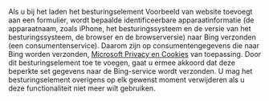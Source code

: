 Als u bij het laden het besturingselement Voorbeeld van website toevoegt aan een formulier, wordt bepaalde identificeerbare apparaatinformatie (de apparaatnaam, zoals iPhone, het besturingssysteem en de versie van het besturingssysteem, de browser en de browserversie) naar Bing verzonden (een consumentenservice). Daarom zijn op consumentengegevens die naar Bing worden verzonden, [Microsoft Privacy en Cookies](http://go.microsoft.com/fwlink/p/?LinkID=521839) van toepassing. Door dit besturingselement toe te voegen, gaat u ermee akkoord dat deze beperkte set gegevens naar de Bing-service wordt verzonden. U mag het besturingselement overigens op elk gewenst moment verwijderen als u deze functionaliteit niet meer wilt gebruiken.